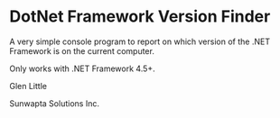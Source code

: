 ﻿# DotNet Framework Version Finder

A very simple console program to report on which version of the .NET Framework is on the current computer.

Only works with .NET Framework 4.5+.

Glen Little

Sunwapta Solutions Inc.
